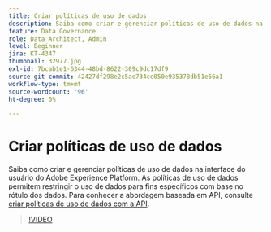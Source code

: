 ```yaml
---
title: Criar políticas de uso de dados
description: Saiba como criar e gerenciar políticas de uso de dados na interface do usuário do Adobe Experience Platform. As políticas de uso de dados permitem restringir o uso de dados para fins específicos com base no rótulo dos dados.
feature: Data Governance
role: Data Architect, Admin
level: Beginner
jira: KT-4347
thumbnail: 32977.jpg
exl-id: 7bcab1e1-6344-48bd-8622-309c9dc17df9
source-git-commit: 42427df298e2c5ae734ce050e935378db51e66a1
workflow-type: tm+mt
source-wordcount: '96'
ht-degree: 0%

---
```


# Criar políticas de uso de dados

Saiba como criar e gerenciar políticas de uso de dados na interface do usuário do Adobe Experience Platform. As políticas de uso de dados permitem restringir o uso de dados para fins específicos com base no rótulo dos dados. Para conhecer a abordagem baseada em API, consulte [criar políticas de uso de dados com a API](https://experienceleague.adobe.com/docs/experience-platform/data-governance/policies/create.html).

>[!VIDEO](https://video.tv.adobe.com/v/32977?quality=12&learn=on)